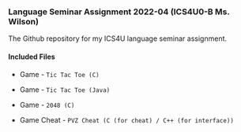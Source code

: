 ### Language Seminar Assignment 2022-04 (ICS4U0-B Ms. Wilson)

The Github repository for my ICS4U language seminar assignment.

#### Included Files

+ Game \- `Tic Tac Toe (C)`

+ Game \- `Tic Tac Toe (Java)`

+ Game \- `2048 (C)`

+ Game Cheat \- `PVZ Cheat (C (for cheat) / C++ (for interface))`
